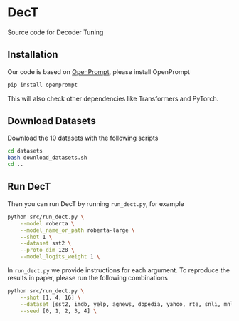 # DecT

Source code for Decoder Tuning

## Installation

Our code is based on [OpenPrompt](https://github.com/thunlp/OpenPrompt), please install OpenPrompt

```bash
pip install openprompt
```

This will also check other dependencies like Transformers and PyTorch.

## Download Datasets

Download the 10 datasets with the following scripts

```bash
cd datasets
bash download_datasets.sh
cd ..
```

## Run DecT

Then you can run DecT by running `run_dect.py`, for example

```bash
python src/run_dect.py \
	--model roberta \
	--model_name_or_path roberta-large \
	--shot 1 \
	--dataset sst2 \
	--proto_dim 128 \
	--model_logits_weight 1 \
```

In `run_dect.py` we provide instructions for each argument. To reproduce the results in paper, please run the following combinations

```bash
python src/run_dect.py \
	--shot [1, 4, 16] \
	--dataset [sst2, imdb, yelp, agnews, dbpedia, yahoo, rte, snli, mnli-m, mnli-mm, fewnerd] \
	--seed [0, 1, 2, 3, 4] \
```
